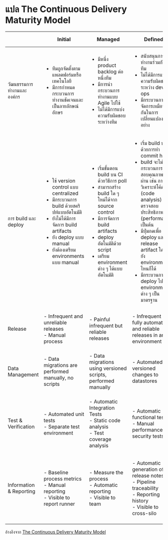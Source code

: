 # แปล The Continuous Delivery Maturity Model

| | Initial | Managed | Defined | Quantitatively Managed | Optimizing |
| --- | --- | --- | --- | --- | --- |
| วัฒนธรรมการทำงานและองค์กร | <ul><li>ทีมถูกจัดตั้งตามแพลตฟอร์มหรือเทคโนโลยี</li><li>มีการกำหนดกระบวนการทำงานชัดเจนและเป็นลายลักษณ์อักษร</li></ul> | <ul><li>มีหนึ่ง product backlog ต่อหนึ่งทีม</li><li>มีการนำกระบวนการทำงานแบบ Agile ไปใช้</li><li>ไม่ได้มีการแบ่งความรับผิดชอบระหว่างทีม</li></ul> | <ul><li>สนับสนุนการทำงานร่วมกันในทีม</li><li>ไม่ได้มีการแบ่งความรับผิดชอบระหว่าง dev และ ops</li><li>มีกระบวนการจัดการเหมือน ๆ กันในการเปลี่ยนแปลงทุกอย่าง</li></ul> | <ul><li>มีกระบวนการปรับปรุงอย่างต่อเนื่องกันข้ามทีม</li><li>ทีมรับผิดชอบทุกอย่างเพื่อให้สามารถนำขึ้น production ได้</li></ul> | <ul><li>เป็นทีมที่สามารถทำงานข้ามฟังชั่นกันได้</li></ul> |
| การ build และ deploy | <ul><li>ใช้ version control แบบ centralized</li><li>มีกระบวนการ build ด้วยสคริปท์แบบอัตโนมัติ</li><li>ยังไม่ได้มีการจัดการ build artifacts</li><li>ยัง deploy แบบ manual</li><li>ยังต้องเตรียม environments แบบ manual</li></ul> | <ul><li>เริ่มขั้นตอน build บน CI ด้วยวิธีการ poll</li><li>สามารถสร้าง build ใด ๆ ใหม่ได้จาก source control</li><li>มีการจัดการ build artifacts</li><li>deploy อัตโนมัติด้วย script</li><li>เตรียม environment ต่าง ๆ ได้แบบอัตโนมัติ</ul> | <ul><li>เริ่ม build บน CI ด้วยการทำ commit hook</li><li>build จะไม่ผ่านถ้ากระบวนการตรวจสอบคุณภาพไม่ผ่าน เช่น การวิเคราะห์โค้ด (code analysis) การตรวจสอบประสิทธิภาพ (performance) เป็นต้น</li><li>มีปุ่มกดเพื่อ deploy และ release artifact ใด ๆ ไปยัง environment ไหนก็ได้</li><li>มีกระบวนการ deploy ไปยัง environment ต่าง ๆ เป็นมาตรฐาน</li></ul> | <ul><li>ทีมให้ความสำคัญกับการทำให้โค้ดสามารถ deploy ได้มากกว่าเริ่มงานอื่น</li><li>build จะต้องไม่พัง</li><li>มีการ deploy แบบ orchestrated</li><li>ใช้วิธีการ deploy แบบ Blue Green Deployments</li></ul> | <ul><li>deploy ได้แบบต่อเนื่องโดยไม่ต้องแตะ</li></ul> |
| Release | - Infrequent and unreliable releases <br/>- Manual process | - Painful infrequent but reliable releases | - Infrequent but fully automated and reliable releases in any environment | - Frequent fully automated releases <br/>- Deployment disconnected from release <br/>- Canary releases | - No rollbacks, always roll forward |
| Data Management | - Data migrations are performed manually, no scripts | - Data migrations using versioned scripts, performed manually | - Automated and versioned changes to datastores | - Changes to datastores automatically performed as part of the deployment process | - Automatic datastore changes and rollbacks tested with every deployment |
| Test & Verification | - Automated unit tests <br/>- Separate test environment | - Automatic Integration Tests <br/>- Static code analysis <br/>- Test coverage analysis | - Automatic functional tests <br/>- Manual performance/ security tests | - Fully automatic acceptance tests <br/>- Automatic performance/security tests <br/>- Manual exploratory testing based on risk based testing analysis | - Verify expected business value <br/>- Defects found and fixed immediately (roll forward) |
| Information & Reporting | - Baseline process metrics <br/>- Manual reporting <br/>- Visible to report runner | - Measure the process <br/>- Automatic reporting <br/>- Visible to team | - Automatic generation of release notes <br/>- Pipeline traceability <br/>- Reporting history <br/>- Visible to cross-silo | - Report trend analysis <br/>- Real time graphs on deployment pipeline metrics | - Dynamic self-service of information <br/>- Customizable dashboards <br/>- Cross-reference across organizational boundaries |

อ้างอิงจาก [The Continuous Delivery Maturity Model](https://tech.aabouzaid.com/2016/01/continuous-delivery-and-maturity-model.html)
